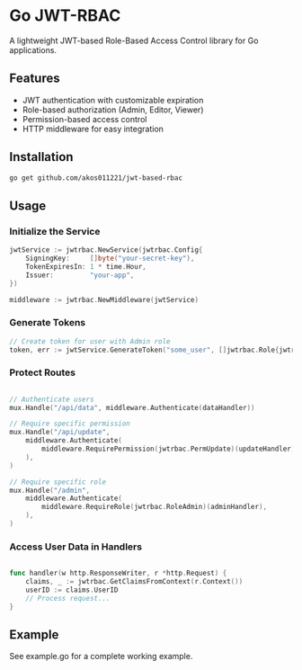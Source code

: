 # Go JWT-RBAC

A lightweight JWT-based Role-Based Access Control library for Go applications.

## Features

- JWT authentication with customizable expiration
- Role-based authorization (Admin, Editor, Viewer)
- Permission-based access control
- HTTP middleware for easy integration

## Installation

```bash
go get github.com/akos011221/jwt-based-rbac
```

## Usage

### Initialize the Service

```go
jwtService := jwtrbac.NewService(jwtrbac.Config{
    SigningKey:     []byte("your-secret-key"),
    TokenExpiresIn: 1 * time.Hour,
    Issuer:         "your-app",
})

middleware := jwtrbac.NewMiddleware(jwtService)
```

### Generate Tokens

```go
// Create token for user with Admin role
token, err := jwtService.GenerateToken("some_user", []jwtrbac.Role{jwtrbac.RoleAdmin})
```

### Protect Routes

```go

// Authenticate users
mux.Handle("/api/data", middleware.Authenticate(dataHandler))

// Require specific permission
mux.Handle("/api/update", 
    middleware.Authenticate(
        middleware.RequirePermission(jwtrbac.PermUpdate)(updateHandler),
    ),
)

// Require specific role
mux.Handle("/admin", 
    middleware.Authenticate(
        middleware.RequireRole(jwtrbac.RoleAdmin)(adminHandler),
    ),
)
```

### Access User Data in Handlers

```go

func handler(w http.ResponseWriter, r *http.Request) {
    claims, _ := jwtrbac.GetClaimsFromContext(r.Context())
    userID := claims.UserID
    // Process request...
}
```

## Example

See example.go for a complete working example.
